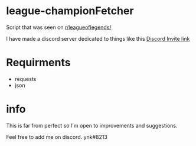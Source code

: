 # league-championFetcher
Script that was seen on [r/leagueoflegends/](https://www.reddit.com/r/leagueoflegends/comments/cctwey/i_created_a_program_to_calculate_how_many_times/)

I have made a discord server dedicated to things like this  [Discord Invite link](https://discord.gg/gweJvh)



# Requirments


* requests
* json

# info
This is far from perfect so I'm open to improvements and suggestions. 

Feel free to add me on discord. ynk#8213







